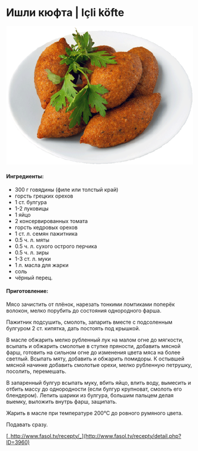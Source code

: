 # Ишли кюфта \| Içli köfte

![](../pics/a43d2f8715860f0a0854f2725d586b54-1-.png)

#### Ингредиенты:

* 300 г говядины \(филе или толстый край\)
* горсть грецких орехов
* 1 ст. булгура
* 1-2 луковицы
* 1 яйцо
* 2 консервированных томата
* горсть кедровых орехов
* 1 ст. л. семян пажитника
* 0.5 ч. л. мяты
* 0.5 ч. л. сухого острого перчика
* 0.5 ч. л. зиры
* 1-3 ст. л. муки
* 1 л. масла для жарки
* соль
* чёрный перец.

#### Приготовление:

Мясо зачистить от плёнок, нарезать тонкими ломтиками поперёк волокон, мелко порубить до состояния однородного фарша.

Пажитник подсушить, смолоть, запарить вместе с подсоленным булгуром 2 ст. кипятка, дать постоять под крышкой.

В масле обжарить мелко рубленный лук на малом огне до мягкости, всыпать и обжарить смолотые в ступке пряности, добавить мясной фарш, готовить на сильном огне до изменения цвета мяса на более светлый. Всыпать мяту, добавить и обжарить помидоры. К остывшей мясной начинке добавить смолотые орехи, мелко рубленную петрушку, посолить, перемешать.

В запаренный булгур всыпать муку, вбить яйцо, влить воду, вымесить и отбить массу до однородности \(если булгур крупноват, смолоть его блендером\). Лепить шарики из булгура, большим пальцем делая выемку, выложить внутрь фарш, защипать.

Жарить в масле при температуре 200°С до ровного румяного цвета. 

Подавать сразу.

[_http://www.fasol.tv/recepty/_](http://www.fasol.tv/recepty/detail.php?ID=3960)

